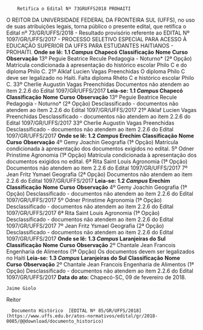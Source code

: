         Retifica o Edital Nº 73GRUFFS2018 PROHAITI  

 O REITOR DA UNIVERSIDADE FEDERAL DA FRONTEIRA SUL (UFFS), no uso de suas atribuições legais, torna público o presente edital, que retifica o Edital nº 73/GR/UFFS/2018 - Resultado provisório referente ao EDITAL Nº 1097/GR/UFFS/2017 - PROCESSO SELETIVO ESPECIAL PARA ACESSO À EDUCAÇÃO SUPERIOR DA UFFS PARA ESTUDANTES HAITIANOS - PROHAITI.  **Onde se lê:** **1.1 *Campus* Chapecó**     **Classificação**   **Nome**   **Curso**   **Observação**     13º    Peguie Beatrice Recule   Pedagogia - Noturno* (2ª Opção)   Matrícula condicionada à apresentação do histórico escolar Philo C e do diploma Philo C.     21º    Alklaf Lucien   Vagas Preenchidas   O diploma Philo C deve ser legalizado no Haiti. Falta diploma Rhéto C e histórico escolar Philo C.     33º    Cherlie Augustin   Vagas Preenchidas   Documentos não atendem ao item 2.2.6 do Edital 1097/GR/UFFS/2017       **Leia-se:** **1.1 *Campus* Chapecó**     **Classificação**   **Nome**   **Curso**   **Observação**     13º    Peguie Beatrice Recule   Pedagogia - Noturno* (2ª Opção)   Desclassificado - documentos não atendem ao item 2.2.6 do Edital 1097/GR/UFFS/2017     21º    Alklaf Lucien   Vagas Preenchidas   Desclassificado - documentos não atendem ao item 2.2.6 do Edital 1097/GR/UFFS/2017     33º    Cherlie Augustin   Vagas Preenchidas   Desclassificado - documentos não atendem ao item 2.2.6 do Edital 1097/GR/UFFS/2017       **Onde se lê:** **1.2 *Campus* Erechim**     **Classificação**   **Nome**   **Curso**   **Observação**     4º    Gemy Joachin   Geografia (1ª Opção)   Matrícula condicionada à apresentação dos documentos exigidos no edital.     5º    Odner Prinstime   Agronomia (1ª Opção)   Matrícula condicionada à apresentação dos documentos exigidos no edital.     6ª   Rita Saint Louis   Agronomia (1ª Opção)   Documentos não atendem ao item 2.2.6 do Edital 1097/GR/UFFS/2017     7º    Jean Fritz Ysmael   Geografia (2ª Opção)   Documentos não atendem ao item 2.2.6 do Edital 1097/GR/UFFS/2017       **Leia-se:** **1.2 *Campus* Erechim**     **Classificação**   **Nome**   **Curso**   **Observação**     4º    Gemy Joachin   Geografia (1ª Opção)   Desclassificado - documentos não atendem ao item 2.2.6 do Edital 1097/GR/UFFS/2017     5º    Odner Prinstime   Agronomia (1ª Opção)   Desclassificado - documentos não atendem ao item 2.2.6 do Edital 1097/GR/UFFS/2017     6ª   Rita Saint Louis   Agronomia (1ª Opção)   Desclassificado - documentos não atendem ao item 2.2.6 do Edital 1097/GR/UFFS/2017     7º    Jean Fritz Ysmael   Geografia (2ª Opção)   Desclassificado - documentos não atendem ao item 2.2.6 do Edital 1097/GR/UFFS/2017       **Onde se lê:** **1.3 *Campus* Laranjeiras do Sul**     **Classificação**   **Nome**   **Curso**   **Observação**     2º    Chantale Jean Francois   Engenharia de Alimentos (1ª Opção)   Os documentos devem ser legalizados no Haiti       **Leia-se:** **1.3 *Campus* Laranjeiras do Sul**     **Classificação**   **Nome**   **Curso**   **Observação**     2º    Chantale Jean Francois   Engenharia de Alimentos (1ª Opção)   Desclassificado - documentos não atendem ao item 2.2.6 do Edital 1097/GR/UFFS/2017                               **Data do ato:** Chapecó-SC, 09 de fevereiro de 2018.   
 

    Jaime Giolo   
 Reitor 

      Documento Histórico  [EDITAL Nº 85/GR/UFFS/2018](https://www.uffs.edu.br/atos-normativos/edital/gr/2018-0085/@@download/documento_historico)     
      